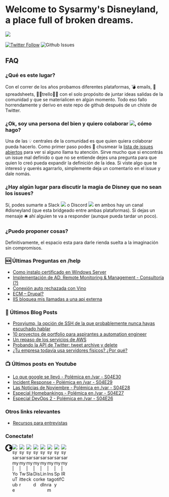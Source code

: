 # Welcome to Sysarmy's Disneyland, a place full of broken dreams.
<img src="https://raw.githubusercontent.com/sysarmy/disneyland/master/misc/images/banner_sysarmy.png">

[![Twitter Follow](https://img.shields.io/twitter/follow/sysarmy?color=1DA1F2&logo=twitter&style=for-the-badge)](https://twitter.com/intent/follow?original_referer=https%3A%2F%2Fgithub.com%2Fsysarmy&screen_name=sysarmy)
![Github Issues](https://img.shields.io/github/issues/sysarmy/disneyland?label=geniales%20ideas%20Pendientes&style=for-the-badge&logoWitdh=50) 

## FAQ

### ¿Qué es este lugar?

Con el correr de los años probamos diferentes plataformas, 💣 emails, 💩 spreadsheets, 💩💩trello💩💩 con el solo propósito de juntar ideas salidas de la comunidad y que se materialicen en algún momento. Todo eso fallo horrendamente y derivo en este repo de github después de un chiste de Twitter. 

### ¿Ok, soy una persona del bien y quiero colaborar <img src="https://raw.githubusercontent.com/sysarmy/disneyland/master/misc/images/shovel.png" width="24">, cómo hago?


Una de las 💡 centrales de la comunidad es que quien quiera colaborar pueda hacerlo. Como primer paso podes 🔎 chusmear la [lista de issues abiertos](https://github.com/sysarmy/disneyland/issues) para ver si alguno llama tu atención. Sirve mucho que si encontrás un issue mal definido o que no se entiende dejes una pregunta para que quien lo creó pueda expandir la definición de la idea. Si viste algo que te interesó y querés agarrarlo, simplemente deja un comentario en el issue y dale nomás.

### ¿Hay algún lugar para discutir la magia de Disney que no sean los issues?

Sí, podes sumarte a Slack [<img width="15px" src="https://cdn.jsdelivr.net/npm/simple-icons@v3/icons/slack.svg" />][slack]
 o Discord [<img width="15px" src="https://cdn.jsdelivr.net/npm/simple-icons@v3/icons/discord.svg" />][discord] en ambos hay un canal #disneyland (que esta bridgeado entre ambas plataformas). Si dejas un mensaje 🛎️ ahí alguien te va a responder (aunque pueda tardar un poco).

### ¿Puedo proponer cosas?

Definitivamente, el espacio esta para darle rienda suelta a la imaginación sin compromisos.

### 🆘 Últimas Preguntas en /help

<!-- HELP:START -->
- [Como instalo certificado en Windows Server](https://help.sysarmy.com/discussion/4817/como-instalo-certificado-en-windows-server)
- [Implementación de AD, Remote Monitoring & Management - Consultoría (?)](https://help.sysarmy.com/discussion/4816/implementacion-de-ad-remote-monitoring-management-consultoria)
- [Conexión auto rechazada con Vino](https://help.sysarmy.com/discussion/4815/conexion-auto-rechazada-con-vino)
- [ECM – Drupal?](https://help.sysarmy.com/discussion/4814/ecm-drupal)
- [IIS bloquea mis llamadas a una api externa](https://help.sysarmy.com/discussion/4813/iis-bloquea-mis-llamadas-a-una-api-externa)
<!-- HELP:END -->

### 📕 Últimos Blog Posts

<!-- BLOG-POST-LIST:START -->
- [Proxyjump, la opción de SSH de la que probablemente nunca hayas escuchado hablar](https://sysarmy.com/blog/posts/proxyjump-tuneles-ssh/)
- [10 proyectos de portfolio para aspirantes a automation engineer](https://sysarmy.com/blog/posts/10-proyectos-para-automation-engineers/)
- [Un repaso de los servicios de AWS](https://sysarmy.com/blog/posts/servicios-de-aws/)
- [Probando la API de Twitter: tweet archive y delete](https://sysarmy.com/blog/posts/api-de-twitter-archive-y-delete/)
- [¿Tu empresa todavía usa servidores físicos? ¿Por qué?](https://sysarmy.com/blog/posts/todavia-se-usan-servers-fisicos/)
<!-- BLOG-POST-LIST:END -->

### 📺 Últimos posts en Youtube

<!-- YOUTUBE:START -->
- [Lo que google se llevó - Polémica en /var - S04E30](https://www.youtube.com/watch?v=wF9Yni8LKJk)
- [Incident Response - Polémica en /var - S04E29](https://www.youtube.com/watch?v=Y6duuGRHvfg)
- [Las Noticias de Noviembre - Polémica en /var - S04E28](https://www.youtube.com/watch?v=VdUJtdbbf-c)
- [Especial Homebankings - Polémica en /var - S04E27](https://www.youtube.com/watch?v=0kxCjpcHIrU)
- [Especial DevOps 2 - Polémica en /var - S04E26](https://www.youtube.com/watch?v=9hchXTyZLx4)
<!-- YOUTUBE:END -->

### Otros links relevantes
- [Recursos para entrevistas](https://github.com/Olshansk/interview)

### Conectate!

[<img align="left" alt="sysarmy" width="22px" src="https://raw.githubusercontent.com/iconic/open-iconic/master/svg/globe.svg" />][website]
[<img align="left" alt="sysarmy | YouTube" width="22px" src="https://cdn.jsdelivr.net/npm/simple-icons@v3/icons/youtube.svg" />][youtube]
[<img align="left" alt="sysarmy | Twitter" width="22px" src="https://cdn.jsdelivr.net/npm/simple-icons@v3/icons/twitter.svg" />][twitter]
[<img align="left" alt="sysarmy | Slack" width="22px" src="https://cdn.jsdelivr.net/npm/simple-icons@v3/icons/slack.svg" />][slack]
[<img align="left" alt="sysarmy | Discord" width="22px" src="https://cdn.jsdelivr.net/npm/simple-icons@v3/icons/discord.svg" />][discord]
[<img align="left" alt="sysarmy | LinkedIn" width="22px" src="https://cdn.jsdelivr.net/npm/simple-icons@v3/icons/linkedin.svg" />][linkedin]
[<img align="left" alt="sysarmy | Instagram" width="22px" src="https://cdn.jsdelivr.net/npm/simple-icons@v3/icons/instagram.svg" />][instagram]
[<img align="left" alt="sysarmy | Spotify" width="22px" src="https://cdn.jsdelivr.net/npm/simple-icons@v3/icons/spotify.svg" />][spotify]
[<img align="left" alt="sysarmy | IRC" width="22px" src="https://cdn.jsdelivr.net/npm/simple-icons@v3/icons/wechat.svg" />][irc]


[website]: https://sysarmy.com
[slack]: https://sysar.my/slack
[discord]: https://sysar.my/discord 
[blog]: https://sysarmy.com/blog
[twitter]: https://twitter.com/sysarmy
[youtube]: https://youtube.com/sysarmyar
[spotify]: https://sysar.my/spotify
[instagram]: https://www.instagram.com/sysarmy/
[linkedin]: https://www.linkedin.com/groups/4736196
[irc]: https://webchat.freenode.net/?channels=#sysarmy
[icons]: https://simpleicons.org
